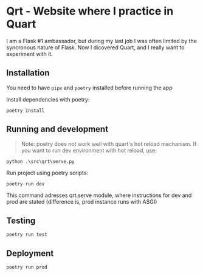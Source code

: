 # Qrt - Website where I practice in Quart  

I am a Flask #1 ambassador, but during my last job I was often limited by the syncronous nature of Flask. Now I dicovered Quart, and I really want to experiment with it.  

## Installation  

You need to have `pipx` and `poetry` installed before running the app  

Install dependencies with poetry:

    poetry install

## Running and development  

> Note: poetry does not work well with quart's hot reload mechanism. If you want to run dev environment with hot reload, use:

    python .\src\qrt\serve.py

Run project using poetry scripts:

    poetry run dev

This command adresses qrt.serve module, where instructions for dev and prod are stated (difference is, prod instance runs with ASGI)

## Testing

    poetry run test

## Deployment  

    poetry run prod